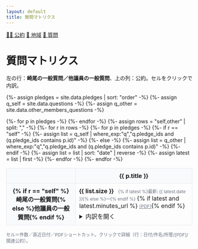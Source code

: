 ```yaml
---
layout: default
title: 質問マトリクス
---
```


<link rel="stylesheet" href="{{ site.baseurl }}/assets/style.css">

<div class="nav">
  <a href="{{ site.baseurl }}/#pledges">🏳️‍🌈 公約</a>
  <a href="{{ site.baseurl }}/activities">📍 地域</a>
  <a href="{{ site.baseurl }}/matrix">💬 質問</a>
</div>

<div class="wrapper">
  <h1>質問マトリクス</h1>
  <p class="meta">左の行：<b>崎尾の一般質問／他議員の一般質問</b>、上の列：公約。セルをクリックで内訳。</p>

  {%- assign pledges = site.data.pledges | sort: "order" -%}
  {%- assign q_self  = site.data.questions -%}
  {%- assign q_other = site.data.other_members_questions -%}

  <style>
    table.mx{width:100%;border-collapse:collapse}
    .mx th,.mx td{border:1px solid #e5e7eb;padding:10px;vertical-align:top}
    .mx th{background:#f8fafc}
    .cell .count{font-weight:700;margin-right:8px}
    .mini{color:#6b7280;font-size:12px}
    details.cards{margin-top:6px}
  </style>

  <table class="mx">
    <thead>
      <tr>
        <th></th>
        {%- for p in pledges -%}
          <th>{{ p.title }}</th>
        {%- endfor -%}
      </tr>
    </thead>
    <tbody>
      {%- assign rows = "self,other" | split: "," -%}
      {%- for r in rows -%}
        <tr>
          <th>{% if r == "self" %}崎尾の一般質問{% else %}他議員の一般質問{% endif %}</th>
          {%- for p in pledges -%}
            {%- if r == "self" -%}
              {%- assign list = q_self  | where_exp:"q","q.pledge_ids and (q.pledge_ids contains p.id)" -%}
            {%- else -%}
              {%- assign list = q_other | where_exp:"q","q.pledge_ids and (q.pledge_ids contains p.id)" -%}
            {%- endif -%}
            {%- assign list = list | sort: "date" | reverse -%}
            {%- assign latest = list | first -%}
            <td class="cell">
              <div>
                <span class="count">{{ list.size }}</span>
                <span class="mini">{% if latest %}最新: {{ latest.date }}{% else %}—{% endif %}</span>
                {% if latest and latest.minutes_url %} <a class="mini" href="{{ latest.minutes_url }}">[PDF]</a>{% endif %}
              </div>
              <details class="cards">
                <summary>内訳を開く</summary>
                <div class="cards">
                  {%- for q in list -%}
                  <div class="card">
                    <div class="meta">
                      {{ q.date }} ｜ {{ q.dept }}{% if r == "other" and q.member %} ｜ {{ q.member }}{% endif %}
                    </div>
                    <div class="title">{{ q.title }}</div>
                    <div class="meta">
                      {% if q.minutes_url %}<a href="{{ q.minutes_url }}">[PDF]</a>{% endif %}
                      <span class="badge">関連: {{ p.id }}</span>
                    </div>
                  </div>
                  {%- endfor -%}
                  {% if list.size == 0 %}<div class="meta">該当なし</div>{% endif %}
                </div>
              </details>
            </td>
          {%- endfor -%}
        </tr>
      {%- endfor -%}
    </tbody>
  </table>

  <p class="mini">セル＝件数／直近日付／PDFショートカット。クリックで詳細（行：日付/件名/所管/[PDF]/関連公約）。</p>
</div>
